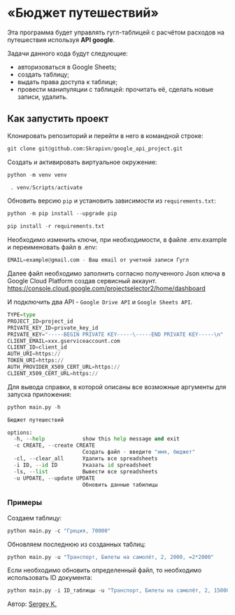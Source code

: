 # «Бюджет путешествий»

Эта программа будет управлять гугл-таблицей c расчётом расходов на путешествия используя **API google**.

Задачи данного кода будут следующие:

- авторизоваться в Google Sheets;
- создать таблицу;
- выдать права доступа к таблице;
- провести манипуляции с таблицей: прочитать её, сделать новые записи, удалить.

## Как запустить проект

Клонировать репозиторий и перейти в него в командной строке:

```python
git clone git@github.com:Skrapivn/google_api_project.git
```

Cоздать и активировать виртуальное окружение:

```python
python -m venv venv
```

```python
 . venv/Scripts/activate
```

Обновить версию ```pip``` и установить зависимости из ```requirements.txt```:

```python
python -m pip install --upgrade pip
```

```python
pip install -r requirements.txt
```

Необходимо изменить ключи, при необходимости, в файле .env.example и переименовать файл в .env:

```python
EMAIL=example@gmail.com - Ваш email от учетной записи Гугл
```

Далее файл необходимо заполнить согласно полученного Json ключа в Google Cloud Platform создав сервисный аккаунт. <https://console.cloud.google.com/projectselector2/home/dashboard>

И подключить два API - ```Google Drive API``` и ```Google Sheets API```.

```python
TYPE=type
PROJECT_ID=project_id
PRIVATE_KEY_ID=private_key_id
PRIVATE_KEY="-----BEGIN PRIVATE KEY-----\-----END PRIVATE KEY-----\n"
CLIENT_EMAIL=xxx.gserviceaccount.com
CLIENT_ID=client_id
AUTH_URI=https://
TOKEN_URI=https://
AUTH_PROVIDER_X509_CERT_URL=https://
CLIENT_X509_CERT_URL=https://
```

Для вывода справки, в которой описаны все возможные аргументы для запуска приложения:

```python
python main.py -h
```

```python
Бюджет путешествий

options:
  -h, --help            show this help message and exit
  -c CREATE, --create CREATE
                        Создать файл - введите "имя, бюджет"
  -cl, --clear_all      Удалить все spreadsheets
  -i ID, --id ID        Указать id spreadsheet
  -ls, --list           Вывести все spreadsheets
  -u UPDATE, --update UPDATE
                        Обновить данные табилицы
```

### Примеры

Создаем таблицу:

```python
python main.py -c "Греция, 70000"
```

Обновляем последнюю из созданных таблиц:

```python
python main.py -u "Транспорт, Билеты на самолёт, 2, 2000, =2*2000"
```

Если необходимо обновить определенный файл, то необходимо использовать ID документа:

```python
python main.py -i ID_таблицы -u "Транспорт, Билеты на самолёт, 2, 15000, =2*15000"
```

Автор: [Sergey K.](https://github.com/skrapivn/)
